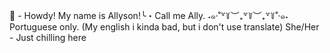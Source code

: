 👋 - Howdy!
My name is Allyson!╰・Call me Ally.
˖๑‧˚꒷꒦︶₊꒷꒦︶₊꒷꒦˚‧๑˖
Portuguese only. (My english i kinda bad, but i don't use translate)
She/Her - Just chilling here
